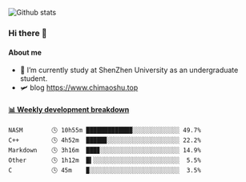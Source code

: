 ![Github stats](https://github-readme-stats.vercel.app/api?username=chimaoshu&show_icons=true&theme=cobalt)

### Hi there 👋

#### About me

- 🏫 I’m currently study at ShenZhen University as an undergraduate student.
- 🛩️ blog  https://www.chimaoshu.top

<!-- waka-box start -->
#### <a href="https://gist.github.com/e235103f6d3ace58395a9ff863c34467" target="_blank">📊 Weekly development breakdown</a>
```text
NASM        🕓 10h55m ████████████▉░░░░░░░░░░░░░ 49.7%
C++         🕓 4h52m  █████▊░░░░░░░░░░░░░░░░░░░░ 22.2%
Markdown    🕓 3h16m  ███▊░░░░░░░░░░░░░░░░░░░░░░ 14.9%
Other       🕓 1h12m  █▍░░░░░░░░░░░░░░░░░░░░░░░░  5.5%
C           🕓 45m    ▉░░░░░░░░░░░░░░░░░░░░░░░░░  3.5%
```
<!-- Powered by https://github.com/YouEclipse/waka-box-go . -->
<!-- waka-box end -->
